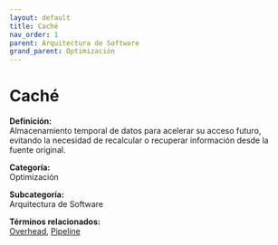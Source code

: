 ```yaml
---
layout: default
title: Caché
nav_order: 1
parent: Arquitectura de Software
grand_parent: Optimización
---
```


# Caché

**Definición:**  
Almacenamiento temporal de datos para acelerar su acceso futuro, evitando la necesidad de recalcular o recuperar información desde la fuente original.

**Categoría:**  
Optimización  

**Subcategoría:**  
Arquitectura de Software

**Términos relacionados:**  
[Overhead](https://maleniski.github.io/diccionario-angl-tec-mx/docs/optimización/arquitectura-de-software/overhead.html), [Pipeline](https://maleniski.github.io/diccionario-angl-tec-mx/docs/optimización/arquitectura-de-software/pipeline.html)
